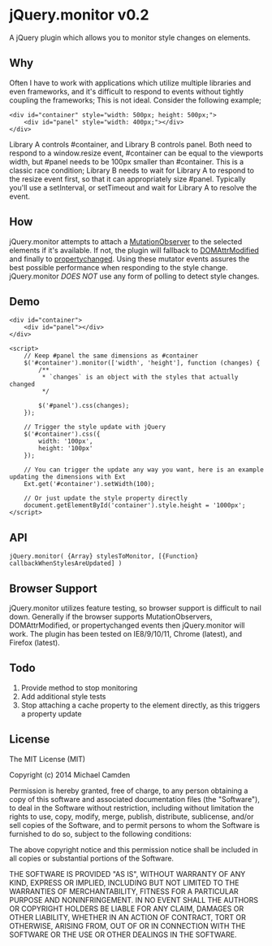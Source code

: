 jQuery.monitor v0.2
==============

A jQuery plugin which allows you to monitor style changes on elements.

## Why

Often I have to work with applications which utilize multiple libraries and even frameworks, and it's difficult to respond to events without tightly coupling the frameworks; This is not ideal. Consider the following example;


    <div id="container" style="width: 500px; height: 500px;">
        <div id="panel" style="width: 400px;"></div>
    </div>


Library A controls #container, and Library B controls panel. Both need to respond to a window.resize event, #container can be equal to the viewports width, but #panel needs to be 100px smaller than #container. This is a classic race condition; Library B needs to wait for Library A to respond to the resize event first, so that it can appropriately size #panel. Typically you'll use a setInterval, or setTimeout and wait for Library A to resolve the event.

## How

jQuery.monitor attempts to attach a [MutationObserver](https://developer.mozilla.org/en-US/docs/Web/API/MutationObserver) to the selected elements if it's available. If not, the plugin will fallback to [DOMAttrModified](https://developer.mozilla.org/en-US/docs/Web/Guide/Events/Mutation_events) and finally to [propertychanged](http://msdn.microsoft.com/en-us/library/system.componentmodel.inotifypropertychanged.propertychanged.aspx). Using these mutator events assures the best possible performance when responding to the style change. jQuery.monitor *DOES NOT* use any form of polling to detect style changes.

## Demo
    
    <div id="container">
        <div id="panel"></div>
    </div>

    <script>
        // Keep #panel the same dimensions as #container
        $('#container').monitor(['width', 'height'], function (changes) {
            /**
             * `changes` is an object with the styles that actually changed
             */

            $('#panel').css(changes);
        });

        // Trigger the style update with jQuery
        $('#container').css({
            width: '100px',
            height: '100px'
        });
        
        // You can trigger the update any way you want, here is an example updating the dimensions with Ext
        Ext.get('#container').setWidth(100);

        // Or just update the style property directly
        document.getElementById('container').style.height = '1000px';
    </script>

## API

    jQuery.monitor( {Array} stylesToMonitor, [{Function} callbackWhenStylesAreUpdated] )

## Browser Support

jQuery.monitor utilizes feature testing, so browser support is difficult to nail down. Generally if the browser supports MutationObservers, DOMAttrModified, or propertychanged events then jQuery.monitor will work. The plugin has been tested on IE8/9/10/11, Chrome (latest), and Firefox (latest). 

## Todo

1. Provide method to stop monitoring
2. Add additional style tests
3. Stop attaching a cache property to the element directly, as this triggers a property update

## License

The MIT License (MIT)

Copyright (c) 2014 Michael Camden

Permission is hereby granted, free of charge, to any person obtaining a copy
of this software and associated documentation files (the "Software"), to deal
in the Software without restriction, including without limitation the rights
to use, copy, modify, merge, publish, distribute, sublicense, and/or sell
copies of the Software, and to permit persons to whom the Software is
furnished to do so, subject to the following conditions:

The above copyright notice and this permission notice shall be included in
all copies or substantial portions of the Software.

THE SOFTWARE IS PROVIDED "AS IS", WITHOUT WARRANTY OF ANY KIND, EXPRESS OR
IMPLIED, INCLUDING BUT NOT LIMITED TO THE WARRANTIES OF MERCHANTABILITY,
FITNESS FOR A PARTICULAR PURPOSE AND NONINFRINGEMENT. IN NO EVENT SHALL THE
AUTHORS OR COPYRIGHT HOLDERS BE LIABLE FOR ANY CLAIM, DAMAGES OR OTHER
LIABILITY, WHETHER IN AN ACTION OF CONTRACT, TORT OR OTHERWISE, ARISING FROM,
OUT OF OR IN CONNECTION WITH THE SOFTWARE OR THE USE OR OTHER DEALINGS IN
THE SOFTWARE.